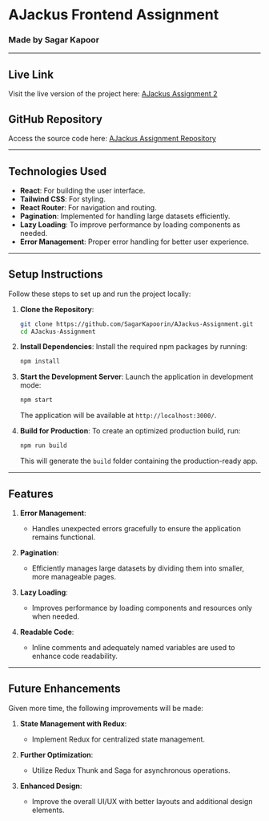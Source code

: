 # **AJackus Frontend Assignment**

### **Made by Sagar Kapoor**

---

## **Live Link**
Visit the live version of the project here: [AJackus Assignment 2](https://ajackus-assignment2.netlify.app/)

## **GitHub Repository**
Access the source code here: [AJackus Assignment Repository](https://github.com/SagarKapoorin/AJackus-Assignment)

---

## **Technologies Used**
- **React**: For building the user interface.
- **Tailwind CSS**: For styling.
- **React Router**: For navigation and routing.
- **Pagination**: Implemented for handling large datasets efficiently.
- **Lazy Loading**: To improve performance by loading components as needed.
- **Error Management**: Proper error handling for better user experience.

---

## **Setup Instructions**

Follow these steps to set up and run the project locally:

1. **Clone the Repository**:
   ```bash
   git clone https://github.com/SagarKapoorin/AJackus-Assignment.git
   cd AJackus-Assignment
   ```

2. **Install Dependencies**:
   Install the required npm packages by running:
   ```bash
   npm install
   ```

3. **Start the Development Server**:
   Launch the application in development mode:
   ```bash
   npm start
   ```
   The application will be available at `http://localhost:3000/`.

4. **Build for Production**:
   To create an optimized production build, run:
   ```bash
   npm run build
   ```
   This will generate the `build` folder containing the production-ready app.

---

## **Features**

1. **Error Management**:
   - Handles unexpected errors gracefully to ensure the application remains functional.

2. **Pagination**:
   - Efficiently manages large datasets by dividing them into smaller, more manageable pages.

3. **Lazy Loading**:
   - Improves performance by loading components and resources only when needed.

4. **Readable Code**:
   - Inline comments and adequately named variables are used to enhance code readability.

---

## **Future Enhancements**

Given more time, the following improvements will be made:

1. **State Management with Redux**:
   - Implement Redux for centralized state management.

2. **Further Optimization**:
   - Utilize Redux Thunk and Saga for asynchronous operations.

3. **Enhanced Design**:
   - Improve the overall UI/UX with better layouts and additional design elements.

